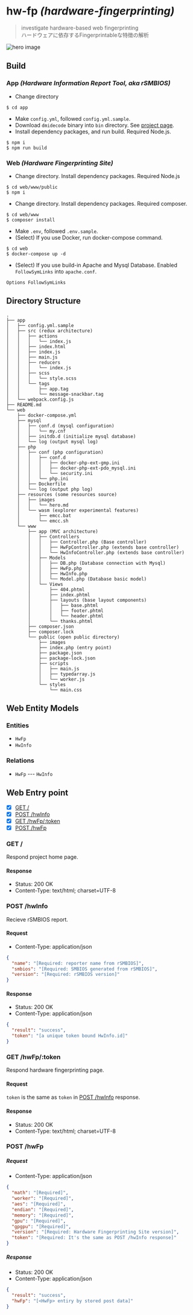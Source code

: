 # hw-fp _(hardware-fingerprinting)_

> investigate hardware-based web fingerprinting  
> ハードウェアに依存するFingerprintableな特徴の解析

![hero image](web/www/public/images/hero.svg)

## Build
### App _(Hardware Information Report Tool, aka rSMBIOS)_
- Change directory
```
$ cd app
```
- Make `config.yml`, followed `config.yml.sample`.
- Download `dmidecode` binary into `bin` directory. See [project page](http://www.nongnu.org/dmidecode/).
- Install dependency packages, and run build. Required Node.js.
```
$ npm i
$ npm run build
```

### Web _(Hardware Fingerprinting Site)_
- Change directory. Install dependency packages. Required Node.js
```
$ cd web/www/public
$ npm i
```
- Change directory. Install dependency packages. Required composer.
```
$ cd web/www
$ composer install
```
- Make `.env`, followed `.env.sample`.
- (Select) If you use Docker, run docker-compose command.
```
$ cd web
$ docker-compose up -d
```
- (Select) If you use build-in Apache and Mysql Database. Enabled `FollowSymLinks` into `apache.conf`.
```
Options FollowSymLinks
```

## Directory Structure
```
.
├── app
│   ├── config.yml.sample
│   ├── src (redux architecture)
│   │   ├── actions
│   │   │   └── index.js
│   │   ├── index.html
│   │   ├── index.js
│   │   ├── main.js
│   │   ├── reducers
│   │   │   └── index.js
│   │   ├── scss
│   │   │   └── style.scss
│   │   └── tags
│   │       ├── app.tag
│   │       └── message-snackbar.tag
│   └── webpack.config.js
├── README.md
└── web
    ├── docker-compose.yml
    ├── mysql
    │   ├── conf.d (mysql configuration)
    │   │   └── my.cnf
    │   ├── initdb.d (initialize mysql database)
    │   └── log (output mysql log)
    ├── php
    │   ├── conf (php configuration)
    │   │   ├── conf.d
    │   │   │   ├── docker-php-ext-gmp.ini
    │   │   │   ├── docker-php-ext-pdo_mysql.ini
    │   │   │   └── security.ini
    │   │   └── php.ini
    │   ├── Dockerfile
    │   └── log (output php log)
    ├── resources (some resources source)
    │   ├── images
    │   │   └── hero.md
    │   └── wasm (explorer experimental features)
    │       ├── emcc.bat
    │       └── emcc.sh
    └── www
        ├── app (MVC architecture)
        │   ├── Controllers
        │   │   ├── Controller.php (Base controller)
        │   │   ├── HwFpController.php (extends base controller)
        │   │   └── HwInfoController.php (extends base controller)
        │   ├── Models
        │   │   ├── DB.php (Database connection with Mysql)
        │   │   ├── HwFp.php
        │   │   ├── HwInfo.php
        │   │   └── Model.php (Database basic model)
        │   └── Views
        │       ├── 404.phtml
        │       ├── index.phtml
        │       ├── layouts (base layout components)
        │       │   ├── base.phtml
        │       │   ├── footer.phtml
        │       │   └── header.phtml
        │       └── thanks.phtml
        ├── composer.json
        ├── composer.lock
        └── public (open public directory)
            ├── images
            ├── index.php (entry point)
            ├── package.json
            ├── package-lock.json
            ├── scripts
            │   ├── main.js
            │   ├── typedarray.js
            │   └── worker.js
            └── styles
                └── main.css
```

## Web Entity Models
### Entities
- `HwFp`
- `HwInfo`
### Relations
- `HwFp` --- `HwInfo`

## Web Entry point
- [x] [GET /](#get)
- [x] [POST /hwInfo](#post-hwInfo)
- [x] [GET /hwFp/:token](#get-hwFptoken)
- [x] [POST /hwFp](#post-hwFp)
### GET /
Respond project home page.
#### Response
- Status: 200 OK
- Content-Type: text/html; charset=UTF-8
### POST /hwInfo
Recieve rSMBIOS report.
#### Request
- Content-Type: application/json
```json
{
  "name": "[Required: reporter name from rSMBIOS]",
  "smbios": "[Required: SMBIOS generated from rSMBIOS]",
  "version": "[Required: rSMBIOS version]"
}
```
#### Response
- Status: 200 OK
- Content-Type: application/json
```json
{
  "result": "success",
  "token": "[a unique token bound HwInfo.id]"
}
```
### GET /hwFp/:token
Respond hardware fingerprinting page.
#### Request
`token` is the same as `token` in [POST /hwInfo](#post-hwInfo) response.
#### Response
- Status: 200 OK
- Content-Type: text/html; charset=UTF-8
### POST /hwFp
##### Request
- Content-Type: application/json
```json
{
  "math": "[Required]",
  "worker": "[Required]",
  "aes": "[Required]",
  "endian": "[Required]",
  "memory": "[Required]",
  "gpu": "[Required]",
  "gpgpu": "[Required]",
  "version": "[Required: Hardware Fingerprinting Site version]",
  "token": "[Required: It's the same as POST /hwInfo response]"
}
```
##### Response
- Status: 200 OK
- Content-Type: application/json
```json
{
  "result": "success",
  "hwFp": "[<HwFp> entiry by stored post data]"
}
```
